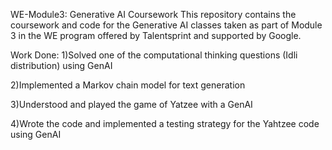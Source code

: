 WE-Module3: Generative AI Coursework
This repository contains the coursework and code for the Generative AI classes taken as part of Module 3 in the WE program offered by Talentsprint and supported by Google.

Work Done:
1)Solved one of the computational thinking questions (Idli distribution) using GenAI

2)Implemented a Markov chain model for text generation

3)Understood and played the game of Yatzee with a GenAI

4)Wrote the code and implemented a testing strategy for the Yahtzee code using GenAI
